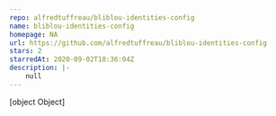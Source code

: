 ```yaml
---
repo: alfredtuffreau/bliblou-identities-config
name: bliblou-identities-config
homepage: NA
url: https://github.com/alfredtuffreau/bliblou-identities-config
stars: 2
starredAt: 2020-09-02T18:36:04Z
description: |-
    null
---
```


[object Object]
